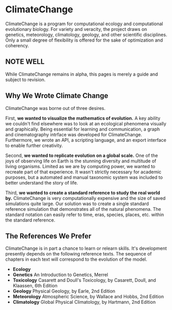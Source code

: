 # ClimateChange

ClimateChange is a program for computational ecology and computational evolutionary biology.
For variety and veracity, the project draws on genetics, meteorology, climatology, geology, and other scientific disciplines.
Only a small degree of flexibility is offered for the sake of optimization and coherency.

## NOTE WELL

While ClimateChange remains in alpha, this pages is merely a guide and subject to revision.

## Why We Wrote Climate Change

ClimateChange was borne out of three desires.

First, **we wanted to visualize the mathematics of evolution.**
A key ability we couldn't find elsewhere was to look at an ecological phenomena visually and graphically.
Being essential for learning and communication, a graph and cinematography intrface was developed for ClimateChange.
Furthermore, we wrote an API, a scripting language, and an export interface to enable further creativity.

Second, **we wanted to replicate evolution on a global scale.**
One of the joys of observing life on Earth is the stunning diversity and multitude of living organisms.
Limited as we are by computing power, we wanted to recreate part of that experience.
It wasn't strictly necessary for academic purposes, but a automated and manual taxonomic system was included to better understand the story of life.

Third, **we wanted to create a standard reference to study the real world by.**
ClimateChange is very computationally expensive and the size of saved simulations quite large.
Our solution was to create a single standard reference simulation that demonstrates all of the natural phenomena.
The standard notation can easily refer to time, eras, species, places, etc. within the standard reference.

## The References We Prefer

ClimateChange is in part a chance to learn or relearn skills.
It's development presently depends on the following reference texts.
The sequence of chapters in each text will correspond to the evolution of the model.

* **Ecology** 
* **Genetics** An Introduction to Genetics, Merrel
* **Toxicology** Casarett and Doull's Toxicology, by Casarett, Doull, and Klaassen, 6th Edition
* **Geology** Physical Geology, by Earle, 2nd Edition
* **Meteorology** Atmospheric Science, by Wallace and Hobbs, 2nd Edition
* **Climatology** Global Physical Climatology, by Hartmann, 2nd Edition
